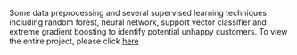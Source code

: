 Some data preprocessing and several supervised learning techniques including random forest, neural network, support vector classifier and extreme gradient boosting to identify potential unhappy customers. To view the entire project, please click [here](https://ngtunlee.github.io/customer_satisfaction/)
